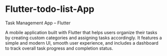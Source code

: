 # Flutter-todo-list-App
Task Management App – Flutter

A mobile application built with Flutter that helps users organize their tasks by creating custom categories and assigning tasks accordingly. It features a simple and modern UI, smooth user experience, and includes a dashboard to track overall task progress and completion status.

